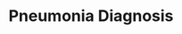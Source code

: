 ---
layout: page
title: Pneumonia Diagnosis
description: The model excels in analyzing X-ray images for pneumonia detection, playing a crucial role in guiding accurate diagnoses and treatment strategies for this respiratory condition.
img: assets/img/pneumonia.png
redirect: https://pneumonia-classification.streamlit.app/
importance: 1
category: work
---